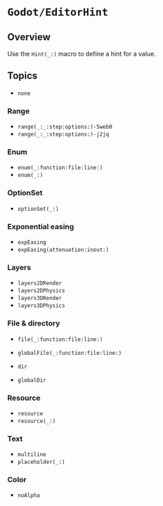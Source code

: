 # ``Godot/EditorHint``

## Overview

Use the ``Hint(_:)`` macro to define a hint for a value.

## Topics

- ``none``

### Range

- ``range(_:_:step:options:)-5web0``
- ``range(_:_:step:options:)-j2jq``

### Enum

- ``enum(_:function:file:line:)``
- ``enum(_:)``

### OptionSet

- ``optionSet(_:)``

### Exponential easing

- ``expEasing``
- ``expEasing(attenuation:inout:)``

### Layers

- ``layers2DRender``
- ``layers2DPhysics``
- ``layers3DRender``
- ``layers3DPhysics``

### File & directory

- ``file(_:function:file:line:)``
- ``globalFile(_:function:file:line:)``

- ``dir``
- ``globalDir``

### Resource

- ``resource``
- ``resource(_:)``

### Text

- ``multiline``
- ``placeholder(_:)``

### Color

- ``noAlpha``
